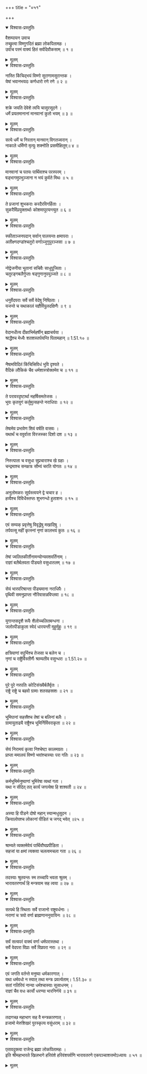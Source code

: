 +++
title = "०५१"

+++

<details open><summary>विश्वास-प्रस्तुतिः</summary>

वैशम्पायन उवाच  
तच्छ्रुत्वा विष्णुगदितं ब्रह्मा लोकपितामहः ।  
उवाच परमं वाक्यं हितं सर्वदिवौकसाम् ॥ १ ॥
</details>

<details><summary>मूलम्</summary>

वैशम्पायन उवाच  
तच्छ्रुत्वा विष्णुगदितं ब्रह्मा लोकपितामहः ।  
उवाच परमं वाक्यं हितं सर्वदिवौकसाम् ॥ १ ॥
</details>

<details open><summary>विश्वास-प्रस्तुतिः</summary>

नास्ति किंचिद्भयं विष्णो सुराणामसुरान्तक ।  
येषां भवानभयदः कर्णधारो रणे रणे ॥ २ ॥
</details>

<details><summary>मूलम्</summary>

नास्ति किंचिद्भयं विष्णो सुराणामसुरान्तक ।  
येषां भवानभयदः कर्णधारो रणे रणे ॥ २ ॥
</details>

<details open><summary>विश्वास-प्रस्तुतिः</summary>

शक्रे जयति देवेशे त्वयि चासुरसूदने ।  
धर्मे प्रयतमानानां मानवानां कुतो भयम् ॥ ३ ॥
</details>

<details><summary>मूलम्</summary>

शक्रे जयति देवेशे त्वयि चासुरसूदने ।  
धर्मे प्रयतमानानां मानवानां कुतो भयम् ॥ ३ ॥
</details>

<details open><summary>विश्वास-प्रस्तुतिः</summary>

सत्ये धर्मे च निरतान् मानवान् विगतज्वरान् ।  
नाकाले धर्मिणो मृत्युः शक्नोति प्रसमीक्षितुम्॥ ४ ॥
</details>

<details><summary>मूलम्</summary>

सत्ये धर्मे च निरतान् मानवान् विगतज्वरान् ।  
नाकाले धर्मिणो मृत्युः शक्नोति प्रसमीक्षितुम्॥ ४ ॥
</details>

<details open><summary>विश्वास-प्रस्तुतिः</summary>

मानवानां च पतयः पार्थिवाश्च परस्परम् ।  
षड्भागमुपभुञ्जाना न भयं कुर्वते मिथः ॥ ५ ॥
</details>

<details><summary>मूलम्</summary>

मानवानां च पतयः पार्थिवाश्च परस्परम् ।  
षड्भागमुपभुञ्जाना न भयं कुर्वते मिथः ॥ ५ ॥
</details>

<details open><summary>विश्वास-प्रस्तुतिः</summary>

ते प्रजानां शुभकराः करदैरविगर्हिताः ।  
सुकरैर्विप्रयुक्तार्थाः कोशमापूरयन्त्युत ॥ ६ ॥
</details>

<details><summary>मूलम्</summary>

ते प्रजानां शुभकराः करदैरविगर्हिताः ।  
सुकरैर्विप्रयुक्तार्थाः कोशमापूरयन्त्युत ॥ ६ ॥
</details>

<details open><summary>विश्वास-प्रस्तुतिः</summary>

स्फीताञ्जनपदान् सर्वान् पालयन्तः क्षमापराः ।  
अतीक्ष्णदण्डांश्चतुरो वर्णाञ्जुगुपुरञ्जसा ॥ ७ ॥
</details>

<details><summary>मूलम्</summary>

स्फीताञ्जनपदान् सर्वान् पालयन्तः क्षमापराः ।  
अतीक्ष्णदण्डांश्चतुरो वर्णाञ्जुगुपुरञ्जसा ॥ ७ ॥
</details>

<details open><summary>विश्वास-प्रस्तुतिः</summary>

नोद्वेजनीया भूतानां सचिवैः साधुपूजिताः ।  
चतुरङ्गबलैर्गुप्ताः षड्गुणानुपयुञ्जते ॥ ८ ॥
</details>

<details><summary>मूलम्</summary>

नोद्वेजनीया भूतानां सचिवैः साधुपूजिताः ।  
चतुरङ्गबलैर्गुप्ताः षड्गुणानुपयुञ्जते ॥ ८ ॥
</details>

<details open><summary>विश्वास-प्रस्तुतिः</summary>

धनुर्वेदपराः सर्वे सर्वे वेदेषु निष्ठिताः ।  
यजन्ते च यथाकालं यज्ञैर्विपुलदक्षिणैः ॥ ९ ॥
</details>

<details><summary>मूलम्</summary>

धनुर्वेदपराः सर्वे सर्वे वेदेषु निष्ठिताः ।  
यजन्ते च यथाकालं यज्ञैर्विपुलदक्षिणैः ॥ ९ ॥
</details>

<details open><summary>विश्वास-प्रस्तुतिः</summary>

वेदानधीत्य दीक्षाभिर्महर्षीन् ब्रह्मचर्यया ।  
श्राद्धैश्च मेध्यैः शतशस्तर्पयन्ति पितामहान् ॥ 1.51.१० ॥
</details>

<details><summary>मूलम्</summary>

वेदानधीत्य दीक्षाभिर्महर्षीन् ब्रह्मचर्यया ।  
श्राद्धैश्च मेध्यैः शतशस्तर्पयन्ति पितामहान् ॥ 1.51.१० ॥
</details>

<details open><summary>विश्वास-प्रस्तुतिः</summary>

नैषामविदितं किंचित्त्रिविधं भुवि दृश्यते ।  
वैदिकं लौकिकं चैव धर्मशास्त्रोक्तमेव च ॥ ११ ॥
</details>

<details><summary>मूलम्</summary>

नैषामविदितं किंचित्त्रिविधं भुवि दृश्यते ।  
वैदिकं लौकिकं चैव धर्मशास्त्रोक्तमेव च ॥ ११ ॥
</details>

<details open><summary>विश्वास-प्रस्तुतिः</summary>

ते परावरदृष्टार्था महर्षिसमतेजसः ।  
भूयः कृतयुगं कर्तुमुत्सहन्ते नराधिपाः ॥ १२ ॥
</details>

<details><summary>मूलम्</summary>

ते परावरदृष्टार्था महर्षिसमतेजसः ।  
भूयः कृतयुगं कर्तुमुत्सहन्ते नराधिपाः ॥ १२ ॥
</details>

<details open><summary>विश्वास-प्रस्तुतिः</summary>

तेषामेव प्रभावेण शिवं वर्षति वासवः ।  
यथार्थं च ववुर्वाता विरजस्का दिशो दश ॥ १३ ॥
</details>

<details><summary>मूलम्</summary>

तेषामेव प्रभावेण शिवं वर्षति वासवः ।  
यथार्थं च ववुर्वाता विरजस्का दिशो दश ॥ १३ ॥
</details>

<details open><summary>विश्वास-प्रस्तुतिः</summary>

निरुत्पाता च वसुधा सुप्रचाराश्च खे ग्रहाः ।  
चन्द्रमाश्च सनक्षत्रः सौम्यं चरति योगतः ॥ १४ ॥
</details>

<details><summary>मूलम्</summary>

निरुत्पाता च वसुधा सुप्रचाराश्च खे ग्रहाः ।  
चन्द्रमाश्च सनक्षत्रः सौम्यं चरति योगतः ॥ १४ ॥
</details>

<details open><summary>विश्वास-प्रस्तुतिः</summary>

अनुलोमकरः सूर्यस्त्वयने द्वे चचार ह ।  
हव्यैश्च विविधैस्तप्तः शुभगन्धो हुताशनः ॥ १५ ॥
</details>

<details><summary>मूलम्</summary>

अनुलोमकरः सूर्यस्त्वयने द्वे चचार ह ।  
हव्यैश्च विविधैस्तप्तः शुभगन्धो हुताशनः ॥ १५ ॥
</details>

<details open><summary>विश्वास-प्रस्तुतिः</summary>

एवं सम्यक् प्रवृत्तेषु विवृद्धेषु मखादिषु ।  
तर्पयत्सु महीं कृत्स्नां नृणां कालभयं कुतः ॥ १६ ॥
</details>

<details><summary>मूलम्</summary>

एवं सम्यक् प्रवृत्तेषु विवृद्धेषु मखादिषु ।  
तर्पयत्सु महीं कृत्स्नां नृणां कालभयं कुतः ॥ १६ ॥
</details>

<details open><summary>विश्वास-प्रस्तुतिः</summary>

तेषां ज्वलितकीर्तीनामन्योन्यवशवर्तिनाम् ।  
राज्ञां बलैर्बलवता पीड्यते वसुधातलम् ॥ १७ ॥
</details>

<details><summary>मूलम्</summary>

तेषां ज्वलितकीर्तीनामन्योन्यवशवर्तिनाम् ।  
राज्ञां बलैर्बलवता पीड्यते वसुधातलम् ॥ १७ ॥
</details>

<details open><summary>विश्वास-प्रस्तुतिः</summary>

सेयं भारपरिश्रान्ता पीड्यमाना नराधिपैः ।  
पृथिवी समनुप्राप्ता नौरिवासन्नविप्लवा ॥ १८ ॥
</details>

<details><summary>मूलम्</summary>

सेयं भारपरिश्रान्ता पीड्यमाना नराधिपैः ।  
पृथिवी समनुप्राप्ता नौरिवासन्नविप्लवा ॥ १८ ॥
</details>

<details open><summary>विश्वास-प्रस्तुतिः</summary>

युगान्तसदृशै रूपैः शैलोच्चलितबन्धना ।  
जलोत्पीडाकुला स्वेदं धारयन्ती मुहुर्मुहुः ॥ १९ ॥
</details>

<details><summary>मूलम्</summary>

युगान्तसदृशै रूपैः शैलोच्चलितबन्धना ।  
जलोत्पीडाकुला स्वेदं धारयन्ती मुहुर्मुहुः ॥ १९ ॥
</details>

<details open><summary>विश्वास-प्रस्तुतिः</summary>

क्षत्रियाणां वपुर्भिश्च तेजसा च बलेन च ।  
नृणां च राष्ट्रैर्विस्तीर्णैः श्राम्यतीव वसुन्धरा ॥ 1.51.२० ॥
</details>

<details><summary>मूलम्</summary>

क्षत्रियाणां वपुर्भिश्च तेजसा च बलेन च ।  
नृणां च राष्ट्रैर्विस्तीर्णैः श्राम्यतीव वसुन्धरा ॥ 1.51.२० ॥
</details>

<details open><summary>विश्वास-प्रस्तुतिः</summary>

पुरे पुरे नरपतिः कोटिसंख्यैर्बलैर्वृतः ।  
राष्ट्रे राष्ट्रे च बहवो ग्रामाः शतसहस्रशः ॥ २१ ॥
</details>

<details><summary>मूलम्</summary>

पुरे पुरे नरपतिः कोटिसंख्यैर्बलैर्वृतः ।  
राष्ट्रे राष्ट्रे च बहवो ग्रामाः शतसहस्रशः ॥ २१ ॥
</details>

<details open><summary>विश्वास-प्रस्तुतिः</summary>

भूमिपानां सहस्रैश्च तेषां च बलिनां बलैः ।  
ग्रामायुताढ्यै राष्ट्रैश्च भूमिर्निर्विवराकृता ॥ २२ ॥
</details>

<details><summary>मूलम्</summary>

भूमिपानां सहस्रैश्च तेषां च बलिनां बलैः ।  
ग्रामायुताढ्यै राष्ट्रैश्च भूमिर्निर्विवराकृता ॥ २२ ॥
</details>

<details open><summary>विश्वास-प्रस्तुतिः</summary>

सेयं निरामयं कृत्वा निश्चेष्टा कालमग्रतः ।  
प्राप्ता ममालयं विष्णो भवांश्चास्याः परा गतिः ॥ २३ ॥
</details>

<details><summary>मूलम्</summary>

सेयं निरामयं कृत्वा निश्चेष्टा कालमग्रतः ।  
प्राप्ता ममालयं विष्णो भवांश्चास्याः परा गतिः ॥ २३ ॥
</details>

<details open><summary>विश्वास-प्रस्तुतिः</summary>

कर्मभूमिर्मनुष्याणां भूमिरेषा व्यथां गता ।  
यथा न सीदेत् तत् कार्यं जगत्येषा हि शाश्वती ॥ २४ ॥
</details>

<details><summary>मूलम्</summary>

कर्मभूमिर्मनुष्याणां भूमिरेषा व्यथां गता ।  
यथा न सीदेत् तत् कार्यं जगत्येषा हि शाश्वती ॥ २४ ॥
</details>

<details open><summary>विश्वास-प्रस्तुतिः</summary>

अस्या हि पीडने दोषो महान् स्यान्मधुसूदन ।  
क्रियालोपश्च लोकानां पीडितं च जगद् भवेत् ॥२५ ॥
</details>

<details><summary>मूलम्</summary>

अस्या हि पीडने दोषो महान् स्यान्मधुसूदन ।  
क्रियालोपश्च लोकानां पीडितं च जगद् भवेत् ॥२५ ॥
</details>

<details open><summary>विश्वास-प्रस्तुतिः</summary>

श्राम्यते व्यक्तमेवेयं पार्थिवौघप्रपीडिता ।  
सहजां या क्षमां त्यक्त्वा चलत्वमचला गता ॥ २६ ॥
</details>

<details><summary>मूलम्</summary>

श्राम्यते व्यक्तमेवेयं पार्थिवौघप्रपीडिता ।  
सहजां या क्षमां त्यक्त्वा चलत्वमचला गता ॥ २६ ॥
</details>

<details open><summary>विश्वास-प्रस्तुतिः</summary>

तदस्याः श्रुतवन्तः स्म तच्चापि भवता श्रुतम् ।  
भारावतरणार्थं हि मन्त्रयाम सह त्वया ॥ २७ ॥
</details>

<details><summary>मूलम्</summary>

तदस्याः श्रुतवन्तः स्म तच्चापि भवता श्रुतम् ।  
भारावतरणार्थं हि मन्त्रयाम सह त्वया ॥ २७ ॥
</details>

<details open><summary>विश्वास-प्रस्तुतिः</summary>

सत्पथे हि स्थिताः सर्वे राजानो राष्ट्रवर्धनाः ।  
नराणां च त्रयो वर्णा ब्राह्मणाननुयायिनः ॥ २८ ॥
</details>

<details><summary>मूलम्</summary>

सत्पथे हि स्थिताः सर्वे राजानो राष्ट्रवर्धनाः ।  
नराणां च त्रयो वर्णा ब्राह्मणाननुयायिनः ॥ २८ ॥
</details>

<details open><summary>विश्वास-प्रस्तुतिः</summary>

सर्वं सत्यपरं वाक्यं वर्णा धर्मपरास्तथा ।  
सर्वे वेदपरा विप्राः सर्वे विप्रपरा नराः ॥ २९ ॥
</details>

<details><summary>मूलम्</summary>

सर्वं सत्यपरं वाक्यं वर्णा धर्मपरास्तथा ।  
सर्वे वेदपरा विप्राः सर्वे विप्रपरा नराः ॥ २९ ॥
</details>

<details open><summary>विश्वास-प्रस्तुतिः</summary>

एवं जगति वर्तन्ते मनुष्या धर्मकारणात् ।  
यथा धर्मवधो न स्यात् तथा मन्त्रः प्रवर्त्यताम्। 1.51.३० ॥  
सतां गतिरियं नान्या धर्मश्चास्याः सुसाधनम् ।  
राज्ञां चैव वधः कार्यो धरण्या भारनिर्णये ॥ ३१ ॥
</details>

<details><summary>मूलम्</summary>

एवं जगति वर्तन्ते मनुष्या धर्मकारणात् ।  
यथा धर्मवधो न स्यात् तथा मन्त्रः प्रवर्त्यताम्। 1.51.३० ॥  
सतां गतिरियं नान्या धर्मश्चास्याः सुसाधनम् ।  
राज्ञां चैव वधः कार्यो धरण्या भारनिर्णये ॥ ३१ ॥
</details>

<details open><summary>विश्वास-प्रस्तुतिः</summary>

तदागच्छ महाभाग सह वै मन्त्रकारणात् ।  
व्रजामो मेरुशिखरं पुरस्कृत्य वसुंधराम् ॥ ३२ ॥
</details>

<details><summary>मूलम्</summary>

तदागच्छ महाभाग सह वै मन्त्रकारणात् ।  
व्रजामो मेरुशिखरं पुरस्कृत्य वसुंधराम् ॥ ३२ ॥
</details>

<details open><summary>विश्वास-प्रस्तुतिः</summary>

एतावदुक्त्वा राजेन्द्र ब्रह्मा लोकपितामहः ।  
इति श्रीमहाभारते खिलभागे हरिवंशे हरिवंशपर्वणि भारावतरणे एकपञ्चाशत्तमोऽध्यायः ॥ ५१ ॥
</details>

<details><summary>मूलम्</summary>

एतावदुक्त्वा राजेन्द्र ब्रह्मा लोकपितामहः ।  
इति श्रीमहाभारते खिलभागे हरिवंशे हरिवंशपर्वणि भारावतरणे एकपञ्चाशत्तमोऽध्यायः ॥ ५१ ॥
</details>